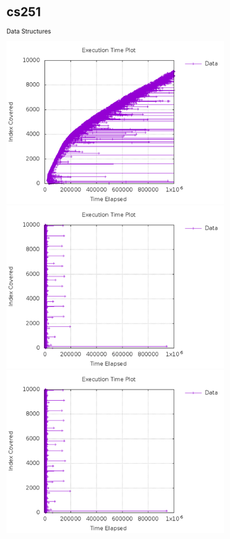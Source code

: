 # cs251
Data Structures

![Plot of LinkedList when using recursion](/plot_ll_recursion.png?raw=true "Plot of LinkedList when using recursion")
![Plot of LinkedList when using simple O(1) insertion](/plot_ll_loop.png?raw=true "Plot of LinkedList when using simple O(1) insertion")
![Plot of LinkedList when using java.util's LinkedList](/plot_ll_loop.png?raw=true "Plot of LinkedList when using java.util's LinkedList")
